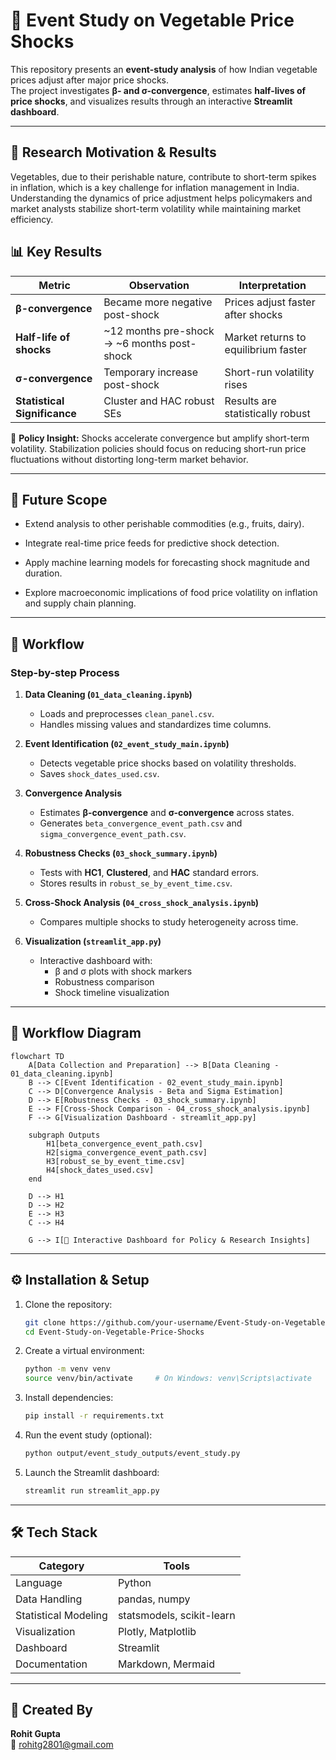 # 🥦 Event Study on Vegetable Price Shocks

This repository presents an **event-study analysis** of how Indian vegetable prices adjust after major price shocks.  
The project investigates **β- and σ-convergence**, estimates **half-lives of price shocks**, and visualizes results through an interactive **Streamlit dashboard**.

---

## 🎯 Research Motivation & Results

Vegetables, due to their perishable nature, contribute to short-term spikes in inflation, which is a key challenge for inflation management in India. Understanding the dynamics of price adjustment helps policymakers and market analysts stabilize short-term volatility while maintaining market efficiency.

## 📊 Key Results  

| Metric | Observation | Interpretation |
|--------|------------|----------------|
| **β-convergence** | Became more negative post-shock | Prices adjust faster after shocks |
| **Half-life of shocks** | ~12 months pre-shock → ~6 months post-shock | Market returns to equilibrium faster |
| **σ-convergence** | Temporary increase post-shock | Short-run volatility rises |
| **Statistical Significance** | Cluster and HAC robust SEs | Results are statistically robust |
  

📌 **Policy Insight:** Shocks accelerate convergence but amplify short-term volatility. Stabilization policies should focus on reducing short-run price fluctuations without distorting long-term market behavior.

---
## 🔮 Future Scope

- Extend analysis to other perishable commodities (e.g., fruits, dairy).

- Integrate real-time price feeds for predictive shock detection.

- Apply machine learning models for forecasting shock magnitude and duration.

- Explore macroeconomic implications of food price volatility on inflation and supply chain planning.

---

## 🔄 Workflow  

### Step-by-step Process

1. **Data Cleaning (`01_data_cleaning.ipynb`)**  
   - Loads and preprocesses `clean_panel.csv`.  
   - Handles missing values and standardizes time columns.  

2. **Event Identification (`02_event_study_main.ipynb`)**  
   - Detects vegetable price shocks based on volatility thresholds.  
   - Saves `shock_dates_used.csv`.

3. **Convergence Analysis**  
   - Estimates **β-convergence** and **σ-convergence** across states.  
   - Generates `beta_convergence_event_path.csv` and `sigma_convergence_event_path.csv`.

4. **Robustness Checks (`03_shock_summary.ipynb`)**  
   - Tests with **HC1**, **Clustered**, and **HAC** standard errors.  
   - Stores results in `robust_se_by_event_time.csv`.

5. **Cross-Shock Analysis (`04_cross_shock_analysis.ipynb`)**  
   - Compares multiple shocks to study heterogeneity across time.  

6. **Visualization (`streamlit_app.py`)**  
   - Interactive dashboard with:
     - β and σ plots with shock markers  
     - Robustness comparison  
     - Shock timeline visualization  

---

## 🧭 Workflow Diagram

```mermaid
flowchart TD
    A[Data Collection and Preparation] --> B[Data Cleaning - 01_data_cleaning.ipynb]
    B --> C[Event Identification - 02_event_study_main.ipynb]
    C --> D[Convergence Analysis - Beta and Sigma Estimation]
    D --> E[Robustness Checks - 03_shock_summary.ipynb]
    E --> F[Cross-Shock Comparison - 04_cross_shock_analysis.ipynb]
    F --> G[Visualization Dashboard - streamlit_app.py]

    subgraph Outputs
        H1[beta_convergence_event_path.csv]
        H2[sigma_convergence_event_path.csv]
        H3[robust_se_by_event_time.csv]
        H4[shock_dates_used.csv]
    end

    D --> H1
    D --> H2
    E --> H3
    C --> H4

    G --> I[🎯 Interactive Dashboard for Policy & Research Insights]
```

---

## ⚙️ Installation & Setup  

1. Clone the repository:  
   ```bash
   git clone https://github.com/your-username/Event-Study-on-Vegetable-Price-Shocks.git
   cd Event-Study-on-Vegetable-Price-Shocks
   ```

2. Create a virtual environment:  
   ```bash
   python -m venv venv
   source venv/bin/activate     # On Windows: venv\Scripts\activate
   ```

3. Install dependencies:  
   ```bash
   pip install -r requirements.txt
   ```

4. Run the event study (optional):  
   ```bash
   python output/event_study_outputs/event_study.py
   ```

5. Launch the Streamlit dashboard:  
   ```bash
   streamlit run streamlit_app.py
   ```

---

## 🛠️ Tech Stack  

| Category | Tools |
|-----------|--------|
| Language | Python |
| Data Handling | pandas, numpy |
| Statistical Modeling | statsmodels, scikit-learn |
| Visualization | Plotly, Matplotlib |
| Dashboard | Streamlit |
| Documentation | Markdown, Mermaid |

---

## 🧾 Created By  

**Rohit Gupta**  
📧 rohitg2801@gmail.com
